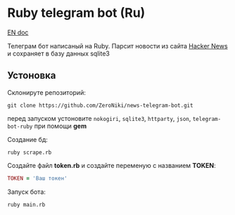 # Ruby telegram bot (Ru)

[EN doc](https://github.com/ZeroNiki/news-telegram-bot/blob/main/EN.md)

Телеграм бот написаный на Ruby. Парсит новости из сайта [Hacker News](https://news.ycombinator.com/) и сохраняет в базу данных sqlite3

## Устоновка

Склонируте репозиторий:
```
git clone https://github.com/ZeroNiki/news-telegram-bot.git
```

перед запуском устоновите `nokogiri`, `sqlite3`, `httparty`, `json`, `telegram-bot-ruby` при помощи __gem__


Создание бд:
```
ruby scrape.rb
```

Создайте файл __token.rb__ и создайте переменую с названием __TOKEN__:
```ruby
TOKEN = 'Ваш токен'
```


Запуск бота:
```
ruby main.rb
```


